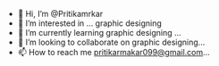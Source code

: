 - 👋 Hi, I’m @Pritikamrkar
- 👀 I’m interested in ... graphic designing 
- 🌱 I’m currently learning graphic designing ...
- 💞️ I’m looking to collaborate on graphic designing...
- 📫 How to reach me pritikarmakar099@gmail.com...

<!---
Pritikamrkar/Pritikamrkar is a ✨ special ✨ repository because its `README.md` (this file) appears on your GitHub profile.
You can click the Preview link to take a look at your changes.
--->
